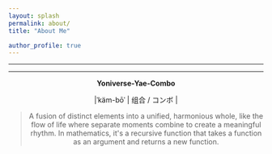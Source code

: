 ```yaml
---
layout: splash
permalink: about/
title: "About Me"

author_profile: true
---
```


---

---
<!--
<div style="display: flex; justify-content: center; align-items: center; height: 100vh; background-color: rgba(141, 247, 231, 0.29); border-radius: 37px;">
    <iframe src="https://vlink.cc/march7th" frameborder="0" style="width: 100%; height: 100%; border-radius: 37px;" scrolling="no"></iframe>
</div> 
-->


<div align='center'>

**Yoniverse-Yae-Combo**

|ˈkäm-bōˈ | 组合 / コンボ | 

> A fusion of distinct elements into a unified, harmonious whole, like the flow of life where separate moments combine to create a meaningful rhythm.
> In mathematics, it's a recursive function that takes a function as an argument and returns a new function.



</div>
